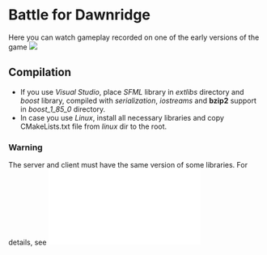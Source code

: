 # Battle for Dawnridge
Here you can watch gameplay recorded on one of the early versions of the game
[![](https://img.youtube.com/vi/bAOoODWE8Ok/0.jpg)](https://www.youtube.com/watch?v=bAOoODWE8Ok)
## Compilation
* If you use _Visual Studio_, place *SFML* library in _extlibs_ directory and *boost* library, compiled with *serialization*, *iostreams* and **bzip2** support in _boost_1_85_0_ directory.
* In case you use _Linux_, install all necessary libraries and copy CMakeLists.txt file from _linux_ dir to the root.
### Warning
The server and client must have the same version of some libraries. For details, see ![](src/main.cpp)